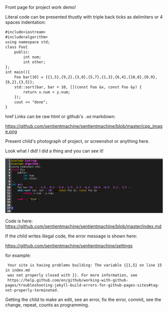 
Front page for project work demo!

Literal code can be presented thustly with triple back ticks as delimiters or 4 spaces indentation:

```
#include<iostream>
#include<algorithm>
using namespace std;
class Foo{
    public:
        int num;
        int other;
};
int main(){
    Foo bar[10] = {{1,5},{9,2},{3,0},{5,7},{1,3},{6,4},{10,8},{0,9},{6,2},{3,5}};
    std::sort(bar, bar + 10, [](const Foo &x, const Foo &y) {
        return x.num < y.num;
    });
    cout << "done";
}
```

href Links can be raw html or github's `.md` markdown:

<a href="https://github.com/sentientmachine/sentientmachine/blob/master/cpp_image.png">https://github.com/sentientmachine/sentientmachine/blob/master/cpp_image.png</a>

Present child's photograph of project, or screenshot or anything here.  

Look what I did!  I did a thing and you can see it!

![Alt text](./cpp_image.png?raw=true "user mouse-hover text ")


Code is here: <a href="https://github.com/sentientmachine/sentientmachine/blob/master/index.md">https://github.com/sentientmachine/sentientmachine/blob/master/index.md</a>


If the child writes illegal code, the error message is shown here:

https://github.com/sentientmachine/sentientmachine/settings

for example: 

     Your site is having problems building: The variable {{1,5} on line 15 in index.md 
     was not properly closed with }}. For more information, see 
     https://help.github.com/en/github/working-with-github-pages/troubleshooting-jekyll-build-errors-for-github-pages-sites#tag-not-properly-terminated.

Getting the child to make an edit, see an error, fix the error, commit, see the change, repeat, counts as programming.
